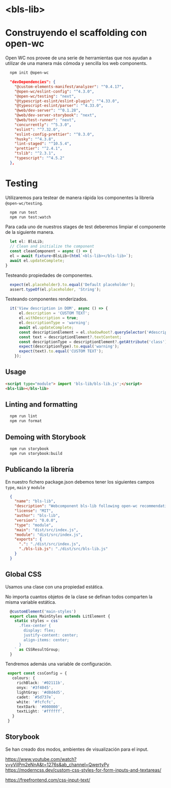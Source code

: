 # \<bls-lib>

# Construyendo el scaffolding con open-wc

Open WC nos provee de una serie de herramientas que nos ayudan a utilizar de una manera más cómoda y sencilla los web components. 

```bash
  npm init @open-wc
```

```json
  "devDependencies": {
    "@custom-elements-manifest/analyzer": "^0.4.17",
    "@open-wc/eslint-config": "^4.3.0",
    "@open-wc/testing": "next",
    "@typescript-eslint/eslint-plugin": "^4.33.0",
    "@typescript-eslint/parser": "^4.33.0",
    "@web/dev-server": "^0.1.28",
    "@web/dev-server-storybook": "next",
    "@web/test-runner": "next",
    "concurrently": "^5.3.0",
    "eslint": "^7.32.0",
    "eslint-config-prettier": "^8.3.0",
    "husky": "^4.3.8",
    "lint-staged": "^10.5.4",
    "prettier": "^2.4.1",
    "tslib": "^2.3.1",
    "typescript": "^4.5.2"
  },
```

# Testing

Utilizaremos para testear de manera rápida los componentes la librería `@open-wc/testing`.

```bash
  npm run test
  npm run test:watch
```

Para cada uno de nuestros stages de test deberemos limpiar el componente de la siguiente manera.
```ts
  let el: BlsLib;
  // Clean and initialize the component
  const cleanComponent = async () => {
  el = await fixture<BlsLib>(html`<bls-lib></bls-lib>`);
  await el.updateComplete;
}
```

Testeando propiedades de componentes.
```ts
  expect(el.placeholder).to.equal('Default placeholder');
  assert.typeOf(el.placeholder, 'String');
```

Testeando componentes renderizados.
```ts
  it('View description in DOM', async () => {
      el.description = 'CUSTOM TEXT';
      el.withDescription = true;
      el.descriptionType = 'warning';
      await el.updateComplete;
      const descriptionElement = el.shadowRoot?.querySelector('#description');
      const text = descriptionElement?.textContent;
      const descriptionType = descriptionElement?.getAttribute('class');
      expect(descriptionType).to.equal('warning');
      expect(text).to.equal('CUSTOM TEXT');
    });
```


## Usage

```html
<script type="module"> import 'bls-lib/bls-lib.js';</script>
<bls-lib></bls-lib>
```

## Linting and formatting

```bash
  npm run lint
  npm run format
```

## Demoing with Storybook

```bash
  npm run storybook
  npm run storybook:build
```

## Publicando la librería
En nuestro fichero package.json debemos tener los siguientes campos `type`, `main` y `module`

```json
  {
    "name": "bls-lib",
    "description": "Webcomponent bls-lib following open-wc recommendations",
    "license": "MIT",
    "author": "bls-lib",
    "version": "0.0.0",
    "type": "module",
    "main": "dist/src/index.js",
    "module": "dist/src/index.js",
    "exports": {
      ".": "./dist/src/index.js",
      "./bls-lib.js": "./dist/src/bls-lib.js"
    }
  }
```

## Global CSS
Usamos una clase con una propiedad estática.

No importa cuantos objetos de la clase se definan todos comparten la misma variable estática.


```ts
  @customElement('main-styles')
  export class MainStyles extends LitElement {
    static styles = css`
      .flex-center {
        display: flex;
        justify-content: center;
        align-items: center;
      } 
    ` as CSSResultGroup;
  }
```

Tendremos además una variable de configuración.

```ts
 export const cssConfig = {
   colours: {
     richBlack: '#02111b',
     onyx: '#3f4045',
     lightGray: '#d8d4d5',
     cadet: `#5d737e`,
     white: '#fcfcfc',
     textDark: '#000000',
     textLight: '#ffffff',
   }
 }
```

## Storybook
Se han creado dos modos, ambientes de visualización para el input.

https://www.youtube.com/watch?v=yViIPm2eNnA&t=1276s&ab_channel=QwertyPy
https://moderncss.dev/custom-css-styles-for-form-inputs-and-textareas/

https://freefrontend.com/css-input-text/
